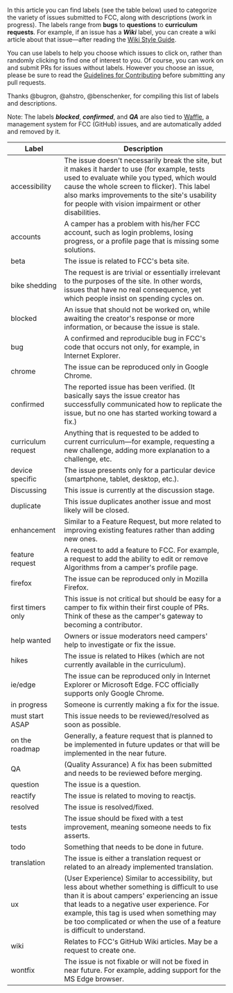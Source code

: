 In this article you can find labels (see the table below) used to categorize the variety of issues submitted to FCC, along with descriptions (work in progress). The labels range from **bugs** to **questions** to **curriculum requests**. For example, if an issue has a ***Wiki*** label, you can create a wiki article about that issue—after reading the [Wiki Style Guide](Wiki-Style-Guide). 

You can use labels to help you choose which issues to click on, rather than randomly clicking to find one of interest to you. Of course, you can work on and submit PRs for issues without labels. However you choose an issue, please be sure to read the [Guidelines for Contributing](https://github.com/FreeCodeCamp/FreeCodeCamp/blob/staging/CONTRIBUTING.md) before submitting any pull requests.

Thanks @bugron, @ahstro, @benschenker, for compiling this list of labels and descriptions.

Note: The labels ***blocked***, ***confirmed***, and ***QA*** are also tied to [Waffle](https://waffle.io/freecodecamp/freecodecamp), a management system for FCC (GitHub) issues, and are automatically added and removed by it.

| Label              | Description | 
| ------------------ | ----------- | 
| accessibility      | The issue doesn't necessarily break the site, but it makes it harder to use (for example, tests used to evaluate while you typed, which would cause the whole screen to flicker). This label also marks improvements to the site's usability for people with vision impairment or other disabilities.|
| accounts           | A camper has a problem with his/her FCC account, such as login problems, losing progress, or a profile page that is missing some solutions.|
| beta               | The issue is related to FCC's beta site.|
| bike shedding      | The request is are trivial or essentially irrelevant to the purposes of the site. In other words, issues that have no real consequence, yet which people insist on spending cycles on.|
| blocked            | An issue that should not be worked on, while awaiting the creator's response or more information, or because the issue is stale.|
| bug                | A confirmed and reproducible bug in FCC's code that occurs not only, for example, in Internet Explorer.
| chrome             | The issue can be reproduced only in Google Chrome.|
| confirmed          | The reported issue has been verified. (It basically says the issue creator has successfully communicated how to replicate the issue, but no one has started working toward a fix.)|
| curriculum request | Anything that is requested to be added to current curriculum—for example, requesting a new challenge, adding more explanation to a challenge, etc.|
| device specific    | The issue presents only for a particular device (smartphone, tablet, desktop, etc.).|
| Discussing         | This issue is currently at the discussion stage. |
| duplicate          | This issue duplicates another issue and most likely will be closed.|
| enhancement        | Similar to a Feature Request, but more related to improving existing features rather than adding new ones.|
| feature request    | A request to add a feature to FCC. For example, a request to add the ability to edit or remove Algorithms from a camper's profile page.|
| firefox            | The issue can be reproduced only in Mozilla Firefox.|
| first timers only  | This issue is not critical but should be easy for a camper to fix within their first couple of PRs. Think of these as the camper's gateway to becoming a contributor. |
| help wanted        | Owners or issue moderators need campers' help to investigate or fix the issue.|
| hikes              | The issue is related to Hikes (which are not currently available in the curriculum).|
| ie/edge            | The issue can be reproduced only in Internet Explorer or Microsoft Edge. FCC officially supports only Google Chrome.|
| in progress        | Someone is currently making a fix for the issue.|
| must start ASAP    | This issue needs to be reviewed/resolved as soon as possible.|
| on the roadmap     | Generally, a feature request that is planned to be implemented in future updates or that will be implemented in the near future.|
| QA                 | (Quality Assurance) A fix has been submitted and needs to be reviewed before merging.|
| question           | The issue is a question.|
| reactify           | The issue is related to moving to reactjs.|
| resolved           | The issue is resolved/fixed.|
| tests              | The issue should be fixed with a test improvement, meaning someone needs to fix asserts.|
| todo               | Something that needs to be done in future.|
| translation        | The issue is either a translation request or related to an already implemented translation.|
| ux                 | (User Experience) Similar to accessibility, but less about whether something is difficult to use than it is about campers' experiencing an issue that leads to a negative user experience. For example, this tag is used when something may be too complicated or when the use of a feature is difficult to understand.|
| wiki               | Relates to FCC's GitHub Wiki articles. May be a request to create one. |
| wontfix            | The issue is not fixable or will not be fixed in near future. For example, adding support for the MS Edge browser.|
